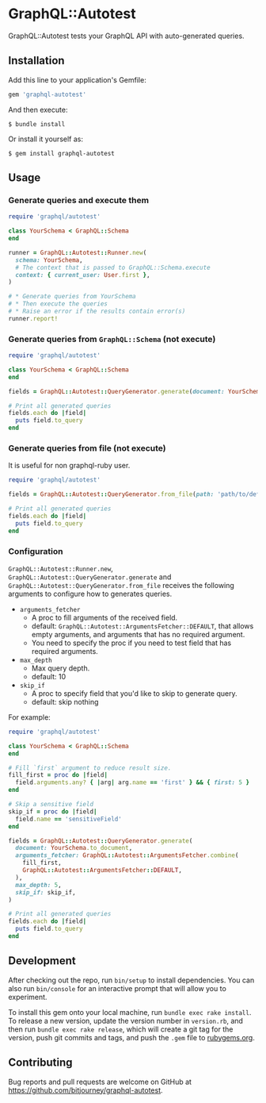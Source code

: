 # GraphQL::Autotest

GraphQL::Autotest tests your GraphQL API with auto-generated queries.

## Installation

Add this line to your application's Gemfile:

```ruby
gem 'graphql-autotest'
```

And then execute:

    $ bundle install

Or install it yourself as:

    $ gem install graphql-autotest

## Usage

### Generate queries and execute them

```ruby
require 'graphql/autotest'

class YourSchema < GraphQL::Schema
end

runner = GraphQL::Autotest::Runner.new(
  schema: YourSchema,
  # The context that is passed to GraphQL::Schema.execute
  context: { current_user: User.first },
)

# * Generate queries from YourSchema
# * Then execute the queries
# * Raise an error if the results contain error(s)
runner.report!
```

### Generate queries from `GraphQL::Schema` (not execute)

```ruby
require 'graphql/autotest'

class YourSchema < GraphQL::Schema
end

fields = GraphQL::Autotest::QueryGenerator.generate(document: YourSchema.to_document)

# Print all generated queries
fields.each do |field|
  puts field.to_query
end
```

### Generate queries from file (not execute)

It is useful for non graphql-ruby user.

```ruby
require 'graphql/autotest'

fields = GraphQL::Autotest::QueryGenerator.from_file(path: 'path/to/definition.graphql')

# Print all generated queries
fields.each do |field|
  puts field.to_query
end
```

### Configuration

`GraphQL::Autotest::Runner.new`, `GraphQL::Autotest::QueryGenerator.generate` and `GraphQL::Autotest::QueryGenerator.from_file` receives the following arguments to configure how to generates queries.

* `arguments_fetcher`
  * A proc to fill arguments of the received field.
  * default: `GraphQL::Autotest::ArgumentsFetcher::DEFAULT`, that allows empty arguments, and arguments that has no required argument.
  * You need to specify the proc if you need to test field that has required arguments.
* `max_depth`
  * Max query depth.
  * default: 10
* `skip_if`
  * A proc to specify field that you'd like to skip to generate query.
  * default: skip nothing

For example:

```ruby
require 'graphql/autotest'

class YourSchema < GraphQL::Schema
end

# Fill `first` argument to reduce result size.
fill_first = proc do |field|
  field.arguments.any? { |arg| arg.name == 'first' } && { first: 5 }
end

# Skip a sensitive field
skip_if = proc do |field|
  field.name == 'sensitiveField'
end

fields = GraphQL::Autotest::QueryGenerator.generate(
  document: YourSchema.to_document,
  arguments_fetcher: GraphQL::Autotest::ArgumentsFetcher.combine(
    fill_first,
    GraphQL::Autotest::ArgumentsFetcher::DEFAULT,
  ),
  max_depth: 5,
  skip_if: skip_if,
)

# Print all generated queries
fields.each do |field|
  puts field.to_query
end
```

## Development

After checking out the repo, run `bin/setup` to install dependencies. You can also run `bin/console` for an interactive prompt that will allow you to experiment.

To install this gem onto your local machine, run `bundle exec rake install`. To release a new version, update the version number in `version.rb`, and then run `bundle exec rake release`, which will create a git tag for the version, push git commits and tags, and push the `.gem` file to [rubygems.org](https://rubygems.org).

## Contributing

Bug reports and pull requests are welcome on GitHub at https://github.com/bitjourney/graphql-autotest.

